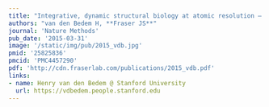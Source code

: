 ```yaml
---
title: "Integrative, dynamic structural biology at atomic resolution — it’s about time"
authors: "van den Bedem H, **Fraser JS**"
journal: 'Nature Methods'
pub_date: '2015-03-31'
image: '/static/img/pub/2015_vdb.jpg'
pmid: '25825836'
pmcid: 'PMC4457290'
pdf: 'http://cdn.fraserlab.com/publications/2015_vdb.pdf'
links:
- name: Henry van den Bedem @ Stanford University
  url: https://vdbedem.people.stanford.edu
---
```

